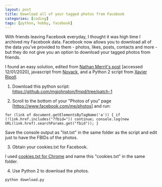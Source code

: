 ```yaml
---
layout: post
title: Download all of your tagged photos from Facebook
categories: [coding]
tags: [python, hobby, facebook]
---
```


With friends leaving Facebook everyday, I thought it was high time I archived my Facebook data. Facebook now allows you to download all of the data you've provided to them - photos, likes, posts, contacts and more - but they do not give you an option to download your tagged photos from friends.

I found an easy solution, edited from [Nathan Merrit's post](https://gnmerritt.net/deletefacebook/2018/04/03/fb-photos-of-me/)  [accessed 12/01/2020], javascript from [Novack](https://github.com/Novack), and a Python 2 script from [Xavier Ripoll](https://github.com/xaviripo).

1. Download this python script: <https://github.com/mgjohnston/fmpd/tree/patch-1>

2. Scroll to the bottom of your "Photos of you" page [<https://www.facebook.com/me/photos>] and run:

`for (link of document.getElementsByTagName('a')) { if (!link.href.includes("?fbid=")) continue; console.log(new URL(link.href).searchParams.get("fbid")); }`

Save the console output as "list.txt" in the same folder as the script and edit just to have the FBIDs of the photos. 

3. Obtain your cookies.txt for Facebook.

I used [cookies.txt for Chrome](https://chrome.google.com/webstore/detail/cookiestxt/njabckikapfpffapmjgojcnbfjonfjfg) and name this "cookies.txt" in the same folder.

4. Use Python 2 to download the photos.

`python download.py`

